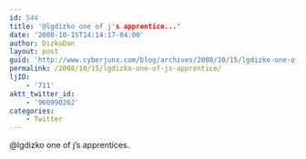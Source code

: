 ```yaml
---
id: 544
title: '@lgdizko one of j's apprentice...'
date: '2008-10-15T14:14:17-04:00'
author: DizkoDan
layout: post
guid: 'http://www.cyberjunx.com/blog/archives/2008/10/15/lgdizko-one-of-js-apprentice/'
permalink: /2008/10/15/lgdizko-one-of-js-apprentice/
ljID:
    - '711'
aktt_twitter_id:
    - '960990262'
categories:
    - Twitter
---
```


@lgdizko one of j’s apprentices.